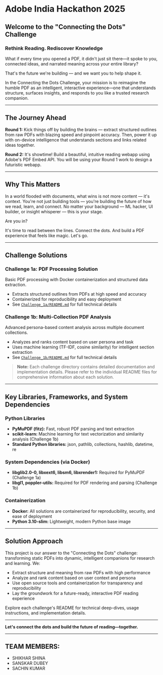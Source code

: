 # Adobe India Hackathon 2025

## Welcome to the "Connecting the Dots" Challenge

### Rethink Reading. Rediscover Knowledge

What if every time you opened a PDF, it didn't just sit there—it spoke to you, connected ideas, and narrated meaning across your entire library?

That's the future we're building — and we want you to help shape it.

In the Connecting the Dots Challenge, your mission is to reimagine the humble PDF as an intelligent, interactive experience—one that understands structure, surfaces insights, and responds to you like a trusted research companion.

---

## The Journey Ahead

**Round 1:** Kick things off by building the brains — extract structured outlines from raw PDFs with blazing speed and pinpoint accuracy. Then, power it up with on-device intelligence that understands sections and links related ideas together.

**Round 2:** It's showtime! Build a beautiful, intuitive reading webapp using Adobe's PDF Embed API. You will be using your Round 1 work to design a futuristic webapp.

---

## Why This Matters

In a world flooded with documents, what wins is not more content — it's context. You're not just building tools — you're building the future of how we read, learn, and connect. No matter your background — ML hacker, UI builder, or insight whisperer — this is your stage.

Are you in?

It's time to read between the lines. Connect the dots. And build a PDF experience that feels like magic. Let's go.

---

## Challenge Solutions

### Challenge 1a: PDF Processing Solution
Basic PDF processing with Docker containerization and structured data extraction.
- Extracts structured outlines from PDFs at high speed and accuracy
- Containerized for reproducibility and easy deployment
- See [`Challenge_1a/README.md`](./Challenge_1a/README.md) for full technical details

### Challenge 1b: Multi-Collection PDF Analysis
Advanced persona-based content analysis across multiple document collections.
- Analyzes and ranks content based on user persona and task
- Uses machine learning (TF-IDF, cosine similarity) for intelligent section extraction
- See [`Challenge_1b/README.md`](./Challenge_1b/README.md) for full technical details

> **Note:** Each challenge directory contains detailed documentation and implementation details. Please refer to the individual README files for comprehensive information about each solution.

---

## Key Libraries, Frameworks, and System Dependencies

### Python Libraries
- **PyMuPDF (fitz):** Fast, robust PDF parsing and text extraction
- **scikit-learn:** Machine learning for text vectorization and similarity analysis (Challenge 1b)
- **Standard Python libraries:** json, pathlib, collections, hashlib, datetime, re

### System Dependencies (via Docker)
- **libglib2.0-0, libxext6, libsm6, libxrender1:** Required for PyMuPDF (Challenge 1a)
- **libgl1, poppler-utils:** Required for PDF rendering and parsing (Challenge 1b)

### Containerization
- **Docker:** All solutions are containerized for reproducibility, security, and ease of deployment
- **Python 3.10-slim:** Lightweight, modern Python base image

---

## Solution Approach

This project is our answer to the "Connecting the Dots" challenge: transforming static PDFs into dynamic, intelligent companions for research and learning. We:
- Extract structure and meaning from raw PDFs with high performance
- Analyze and rank content based on user context and persona
- Use open source tools and containerization for transparency and reproducibility
- Lay the groundwork for a future-ready, interactive PDF reading experience

Explore each challenge's README for technical deep-dives, usage instructions, and implementation details.

---

**Let's connect the dots and build the future of reading—together.**

---

## TEAM MEMBERS:
- SHIKHAR SHINA
- SANSKAR DUBEY
- SACHIN KUMAR
